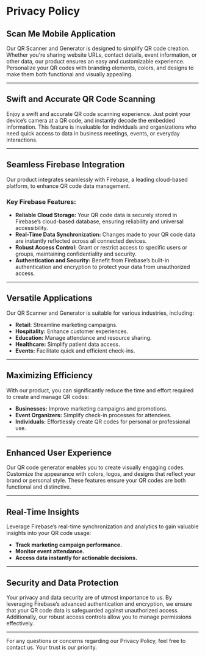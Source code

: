 # Privacy Policy

## Scan Me Mobile Application 
Our QR Scanner and Generator is designed to simplify QR code creation. Whether you're sharing website URLs, contact details, event information, or other data, our product ensures an easy and customizable experience. Personalize your QR codes with branding elements, colors, and designs to make them both functional and visually appealing.

---

## Swift and Accurate QR Code Scanning
Enjoy a swift and accurate QR code scanning experience. Just point your device’s camera at a QR code, and instantly decode the embedded information. This feature is invaluable for individuals and organizations who need quick access to data in business meetings, events, or everyday interactions.

---

## Seamless Firebase Integration
Our product integrates seamlessly with Firebase, a leading cloud-based platform, to enhance QR code data management.

### Key Firebase Features:
- **Reliable Cloud Storage:** Your QR code data is securely stored in Firebase’s cloud-based database, ensuring reliability and universal accessibility.
- **Real-Time Data Synchronization:** Changes made to your QR code data are instantly reflected across all connected devices.
- **Robust Access Control:** Grant or restrict access to specific users or groups, maintaining confidentiality and security.
- **Authentication and Security:** Benefit from Firebase’s built-in authentication and encryption to protect your data from unauthorized access.

---

## Versatile Applications
Our QR Scanner and Generator is suitable for various industries, including:
- **Retail:** Streamline marketing campaigns.
- **Hospitality:** Enhance customer experiences.
- **Education:** Manage attendance and resource sharing.
- **Healthcare:** Simplify patient data access.
- **Events:** Facilitate quick and efficient check-ins.

---

## Maximizing Efficiency
With our product, you can significantly reduce the time and effort required to create and manage QR codes:
- **Businesses:** Improve marketing campaigns and promotions.
- **Event Organizers:** Simplify check-in processes for attendees.
- **Individuals:** Effortlessly create QR codes for personal or professional use.

---

## Enhanced User Experience
Our QR code generator enables you to create visually engaging codes. Customize the appearance with colors, logos, and designs that reflect your brand or personal style. These features ensure your QR codes are both functional and distinctive.

---

## Real-Time Insights
Leverage Firebase’s real-time synchronization and analytics to gain valuable insights into your QR code usage:
- **Track marketing campaign performance.**
- **Monitor event attendance.**
- **Access data instantly for actionable decisions.**

---

## Security and Data Protection
Your privacy and data security are of utmost importance to us. By leveraging Firebase’s advanced authentication and encryption, we ensure that your QR code data is safeguarded against unauthorized access. Additionally, our robust access controls allow you to manage permissions effectively.

---

For any questions or concerns regarding our Privacy Policy, feel free to contact us. Your trust is our priority.

